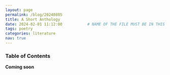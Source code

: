 ```yaml
---
layout: page
permalink: /blog/20240805
title: A Short Anthology
date: 2024-02-01 11:12:00           # NAME OF THE FILE MUST BE IN THIS FORMAT: date-xxx.md
tags: poetry
categories: literature
nav: true
---
```


### Table of Contents

**Coming soon**
